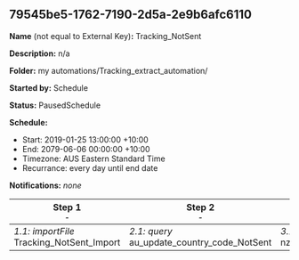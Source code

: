 ## 79545be5-1762-7190-2d5a-2e9b6afc6110

**Name** (not equal to External Key)**:** Tracking_NotSent

**Description:** n/a

**Folder:** my automations/Tracking_extract_automation/

**Started by:** Schedule

**Status:** PausedSchedule

**Schedule:**

* Start: 2019-01-25 13:00:00 +10:00
* End: 2079-06-06 00:00:00 +10:00
* Timezone: AUS Eastern Standard Time
* Recurrance: every day until end date

**Notifications:** _none_


| Step 1<br>_<small>-</small>_ | Step 2<br>_<small>-</small>_ | Step 3<br>_<small>-</small>_ | Step 4<br>_<small>-</small>_ |
| --- | --- | --- | --- |
| _1.1: importFile_<br>Tracking_NotSent_Import | _2.1: query_<br>au_update_country_code_NotSent | _3.1: query_<br>nz_update_country_code_NotSent | _4.1: script_<br>Delete_notsent_records |

